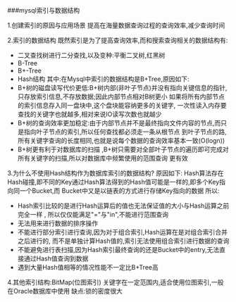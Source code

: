 ###mysql索引与数据结构

1.创建索引的原因与应用场景
提高在海量数据查询过程的查询效率,减少查询时间

2.索引的数据结构
既然索引是为了提高查询效率,而和搜索查询相关的数据结构有:
- 二叉查找树进行二分查找,以及变种:平衡二叉树,红黑树
- B-Tree
- B+-Tree
- Hash结构
其中:在Mysql中索引的数据结构是B+Tree,原因如下:
- B+树的磁盘读写代价更低:B+树内部(非叶子节点)并没有指向关键信息的指针,只存放索引信息,不存放数据;因此内部节点相对B树更小
如果将所有内部节点的索引信息存入同一盘块中,这个盘块能容纳更多的关键字,
一次性读入内存要查找的关键字也就越多,相对来说IO读写次数也就越少
- B+树的查询效率更加稳定:由于内部节点并不是最终指向文件内容的节点,而只是指向叶子节点的索引,所以任何查找都必须走一条从根节点
到叶子节点的路,所有关键字查询的长度相同,也就是说每个数据的查询效率基本一致(O(logn))
- B+树更有利于对数据库的扫描 ,B+树只需要对全部叶子节点的遍历即可完成对所有关键字的扫描,所以对数据库中频繁使用的范围查询
更有效

3.为什么不使用Hash结构作为数据库索引的数据结构?
原因如下:
Hash算法存在Hash碰撞,即不同的Key通过Hash算法得到的Hash值可能是一样的,即多个Key指向同一个Bucket,而
Bucket中又是以链表的方式进行存储Key指向的数据
所以:
- Hash索引比较的是进行Hash运算后的值也无法保证值的大小与Hash运算之前完全一样 ,
所以仅仅能满足"="与"in",不能进行范围查询
- 无法用来进行数据的排序操作 
- 不能进行部分索引进行查询,因为对于组合索引,Hash运算在是对组合索引合并之后进行的,
而不是单独计算Hash值的,索引无法使用组合索引进行数据的查询 
- 不能避免进行表扫描,因为Hash索引最终查询的还是Bucket中的entry,无法直接通过Hash值查询到数据
- 遇到大量Hash值相等的情况性能不一定比B+Tree高

4.其他索引结构:BitMap(位图索引)
关键字在一定范围内,适合使用位图索引,一般在Oracle数据库中使用
缺点:锁的密度很大
